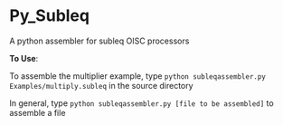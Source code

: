 # Py_Subleq
A python assembler for subleq OISC processors

**To Use**:

To assemble the multiplier example, type `python subleqassembler.py Examples/multiply.subleq` in the source directory

In general, type `python subleqassembler.py [file to be assembled]` to assemble a file
